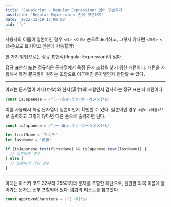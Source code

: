 ```yaml
---
title: 'JavaScript - Regular Expression: 언어 구분하기'
posttitle: 'Regular Expression: 언어 구분하기'
date: '2022-12-19 17:00:00'
uid: 'fc'
---
```


사용자의 이름이 일본어인 경우 `<성> <이름>` 순으로 표기하고, 그렇지 않다면 `<이름> <성>`순으로 표기하고 싶은데 가능할까?

한 가지 방법으로는 정규 표현식(Regular Expression)이 있다.

정규 표현식 또는 정규식은 문자열에서 특정 문자 조합을 찾기 위한 패턴이다. 패턴을 사용해서 특정 문자열이 원하는 조합으로 이루어진 문자열인지 판단할 수 있다.

---

아래는 문자열이 카나(かな)와 한자(漢字)의 조합인지 검사하는 정규 표현식 패턴이다.

```js
const isJapanese = /^[一-龠ぁ-ゔァ-ヴー々〆〤]*$/
```

이를 사용해서 특정 문자열이 일본어인지 확인할 수 있다. 일본어인 경우 `<성> <이름>`으로 출력하고 그렇지 않다면 다른 순으로 출력하면 된다.

```js
const isJapanese = /^[一-龠ぁ-ゔァ-ヴー々〆〤]*$/

let firstName = 'たくや'
let lastName = '伊藤'

if (isJapanese.test(firstName) && isJapanese.test(lastName)) {
  // 일본어인 경우
} else {
  // 일본어가 아닌 경우
}
```

---

아래는 아스키 코드 32부터 255까지의 문자를 포함한 패턴으로, 웬만한 외국 이름에 들어가는 문자는 전부 포함되어 있다. [여기](https://grad.ucla.edu/gasaa/etd/specialcharacters.pdf)의 리스트를 참고했다.

```js
const approvedCharaters = /^[ -ÿ]*$/
```
